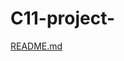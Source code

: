 # C11-project-

[README.md](https://github.com/Multistan/Project-ship-in-ocean/files/7775192/README.md)
